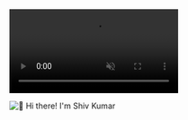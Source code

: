 <!DOCTYPE html>
<html lang="en">
<head>
  <meta charset="UTF-8" />
  <meta name="viewport" content="width=device-width, initial-scale=1" />
  
</head>
<body>
  <video id="video-bg" autoplay muted loop playsinline preload="auto">
    <source src="path/to/your/local/video.mp4" type="video/mp4" />
    Your browser does not support the video tag.
  </video>

  <div class="content" role="main" aria-label="Animated content with video background">
    <!-- Animated Image Section -->
    <p dir="auto">
      <animated-image data-catalyst="">
        <a data-target="animated-image.originalLink">
          <img src="https://s4.gifyu.com/images/bL6Zr.gif" alt="👋 Hi there! I'm Shiv Kumar" title="👋 Hi there! I'm Shiv Kumar" style="max-width: 100%; display: inline-block;" data-target="animated-image.originalImage">
        </a>
        <span class="AnimatedImagePlayer" data-target="animated-image.player" hidden="">
          <a data-target="animated-image.replacedLink" class="AnimatedImagePlayer-images" href="https://github.com/yashdesigns/yashdesigns/blob/main" target="_blank">
            <span data-target="animated-image.imageContainer">
              <img data-target="animated-image.replacedImage" alt="👋 Hi there! I'm Yash" class="AnimatedImagePlayer-animatedImage" src="https://github.com/yashdesigns/yashdesigns/raw/main/Intro.gif" style="display: block; opacity: 1;">
              <canvas class="AnimatedImagePlayer-stillImage" aria-hidden="true" width="426" height="240"></canvas>
            </span>
          </a>
          <button data-target="animated-image.imageButton" class="AnimatedImagePlayer-images" tabindex="-1" aria-label="Play 👋 Hi there! I'm Yash" hidden=""></button>
          <span class="AnimatedImagePlayer-controls" data-target="animated-image.controls" hidden="">
            <button data-target="animated-image.playButton" class="AnimatedImagePlayer-button" aria-label="Play 👋 Hi there! I'm Shiv Kumar">
              <svg aria-hidden="true" focusable="false" class="octicon icon-play" width="16" height="16" viewBox="0 0 16 16" fill="none" xmlns="http://www.w3.org/2000/svg">
                <path d="M4 13.5427V2.45734C4 1.82607 4.69692 1.4435 5.2295 1.78241L13.9394 7.32507C14.4334 7.63943 14.4334 8.36057 13.9394 8.67493L5.2295 14.2176C4.69692 14.5565 4 14.1739 4 13.5427Z"></path>
              </svg>
              <svg aria-hidden






## ✨ About Me
Full Stack Developer | 25 years old  
B.Tech in Computer Science & Engineering from *JK Institute of Applied Physics and Technology*  

💡 Passionate about **System Design**, **Microservices**, and **Scalable Web Apps**  
🎯 Problem Solver: 400+ DSA problems solved on LeetCode & GFG  
🏅 Achieved **Rank #311** in LeetCode Weekly Contest (27k+ participants)  
⚙️ Advocate of **Test-Driven Development (TDD)** and **CI/CD Automation**

---

## 💻 Skills & Technologies

### 🖥️ Frontend
![React.js](https://img.shields.io/badge/React.js-20232A?style=for-the-badge&logo=react&logoColor=61DAFB)
![JavaScript](https://img.shields.io/badge/JavaScript-F7DF1E?style=for-the-badge&logo=javascript&logoColor=black)
![HTML5](https://img.shields.io/badge/HTML5-E34F26?style=for-the-badge&logo=html5&logoColor=white)
![CSS3](https://img.shields.io/badge/CSS3-1572B6?style=for-the-badge&logo=css3&logoColor=white)
![TailwindCSS](https://img.shields.io/badge/Tailwind_CSS-06B6D4?style=for-the-badge&logo=tailwind-css&logoColor=white)

### ⚙️ Backend
![Node.js](https://img.shields.io/badge/Node.js-339933?style=for-the-badge&logo=nodedotjs&logoColor=white)
![Express.js](https://img.shields.io/badge/Express.js-000000?style=for-the-badge&logo=express&logoColor=white)
![Python](https://img.shields.io/badge/Python-3776AB?style=for-the-badge&logo=python&logoColor=white)

### 🛢️ Database & DevOps
![MongoDB](https://img.shields.io/badge/MongoDB-47A248?style=for-the-badge&logo=mongodb&logoColor=white)
![MySQL](https://img.shields.io/badge/MySQL-4479A1?style=for-the-badge&logo=mysql&logoColor=white)
![Docker](https://img.shields.io/badge/Docker-2496ED?style=for-the-badge&logo=docker&logoColor=white)
![GitHub Actions](https://img.shields.io/badge/GitHub_Actions-2088FF?style=for-the-badge&logo=github-actions&logoColor=white)

### 🧪 Testing & Agile
![Jest](https://img.shields.io/badge/Jest-C21325?style=for-the-badge&logo=jest&logoColor=white)
![Cypress](https://img.shields.io/badge/Cypress-17202C?style=for-the-badge&logo=cypress&logoColor=white)
![JIRA](https://img.shields.io/badge/JIRA-0052CC?style=for-the-badge&logo=jira&logoColor=white)

---

## 📜 Experience
- 💼 **Software Engineer** - Societe Generale (Jan 2024 - Present)
- 💼 **Software Engineer** - Cisco (Oct 2022 - Oct 2023)
- 💼 **Software Engineer Trainee** - Cisco (Mar 2022 - Sept 2022)

## 🛠️ Projects
- 🚀 **Flyaway** (Flight Booking Portal)
- 🌟 **Sporty Shoes** (E-commerce App)
- 🛒 **Full-stack E-commerce App**

## 🏆 Achievements & Interests
- ✅ Qualified GATE 2022 exam in Computer Science.
- ✅ Achieved a rank of 311 on LeetCode weekly contest out of 27,548 candidates.
- ✅ Received a Recognition Letter from Cisco for outstanding contributions.

## 👤 Connect With Me
📫 You can reach me at [yashg7842@gmail.com](mailto:yashg7842@gmail.com). Follow my socials!

